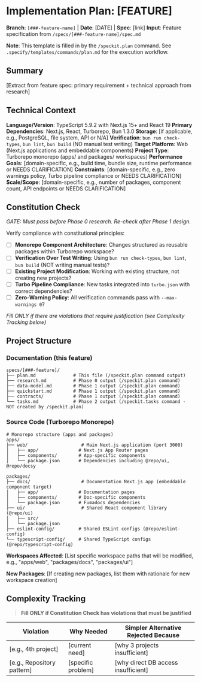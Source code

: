# Implementation Plan: [FEATURE]

**Branch**: `[###-feature-name]` | **Date**: [DATE] | **Spec**: [link]
**Input**: Feature specification from `/specs/[###-feature-name]/spec.md`

**Note**: This template is filled in by the `/speckit.plan` command. See `.specify/templates/commands/plan.md` for the execution workflow.

## Summary

[Extract from feature spec: primary requirement + technical approach from research]

## Technical Context

<!--
  ACTION REQUIRED: Replace the content in this section with the technical details
  for the project. The structure here is presented in advisory capacity to guide
  the iteration process.
-->

**Language/Version**: TypeScript 5.9.2 with Next.js 15+ and React 19
**Primary Dependencies**: Next.js, React, Turborepo, Bun 1.3.0
**Storage**: [if applicable, e.g., PostgreSQL, file system, API or N/A]
**Verification**: `bun run check-types`, `bun lint`, `bun build` (NO manual test writing)
**Target Platform**: Web (Next.js applications and embeddable components)
**Project Type**: Turborepo monorepo (apps/ and packages/ workspaces)
**Performance Goals**: [domain-specific, e.g., build time, bundle size, runtime performance or NEEDS CLARIFICATION]
**Constraints**: [domain-specific, e.g., zero warnings policy, Turbo pipeline compliance or NEEDS CLARIFICATION]
**Scale/Scope**: [domain-specific, e.g., number of packages, component count, API endpoints or NEEDS CLARIFICATION]

## Constitution Check

*GATE: Must pass before Phase 0 research. Re-check after Phase 1 design.*

Verify compliance with constitutional principles:

- [ ] **Monorepo Component Architecture**: Changes structured as reusable packages within Turborepo workspace?
- [ ] **Verification Over Test Writing**: Using `bun run check-types`, `bun lint`, `bun build` (NOT writing manual tests)?
- [ ] **Existing Project Modification**: Working with existing structure, not creating new projects?
- [ ] **Turbo Pipeline Compliance**: New tasks integrated into `turbo.json` with correct dependencies?
- [ ] **Zero-Warning Policy**: All verification commands pass with `--max-warnings 0`?

*Fill ONLY if there are violations that require justification (see Complexity Tracking below)*

## Project Structure

### Documentation (this feature)

```text
specs/[###-feature]/
├── plan.md              # This file (/speckit.plan command output)
├── research.md          # Phase 0 output (/speckit.plan command)
├── data-model.md        # Phase 1 output (/speckit.plan command)
├── quickstart.md        # Phase 1 output (/speckit.plan command)
├── contracts/           # Phase 1 output (/speckit.plan command)
└── tasks.md             # Phase 2 output (/speckit.tasks command - NOT created by /speckit.plan)
```

### Source Code (Turborepo Monorepo)
<!--
  ACTION REQUIRED: Document which workspaces will be modified for this feature.
  This is a Turborepo monorepo - specify whether changes go in apps/ or packages/.
-->

```text
# Monorepo structure (apps and packages)
apps/
├── web/                    # Main Next.js application (port 3000)
│   ├── app/               # Next.js App Router pages
│   ├── components/        # App-specific components
│   └── package.json       # Dependencies including @repo/ui, @repo/docsy

packages/
├── docs/                   # Documentation Next.js app (embeddable component target)
│   ├── app/               # Documentation pages
│   ├── components/        # Doc-specific components
│   └── package.json       # Fumadocs dependencies
├── ui/                     # Shared React component library (@repo/ui)
│   ├── src/
│   └── package.json
├── eslint-config/         # Shared ESLint configs (@repo/eslint-config)
└── typescript-config/     # Shared TypeScript configs (@repo/typescript-config)
```

**Workspaces Affected**: [List specific workspace paths that will be modified, e.g., "apps/web", "packages/docs", "packages/ui"]

**New Packages**: [If creating new packages, list them with rationale for new workspace creation]

## Complexity Tracking

> **Fill ONLY if Constitution Check has violations that must be justified**

| Violation | Why Needed | Simpler Alternative Rejected Because |
|-----------|------------|-------------------------------------|
| [e.g., 4th project] | [current need] | [why 3 projects insufficient] |
| [e.g., Repository pattern] | [specific problem] | [why direct DB access insufficient] |
